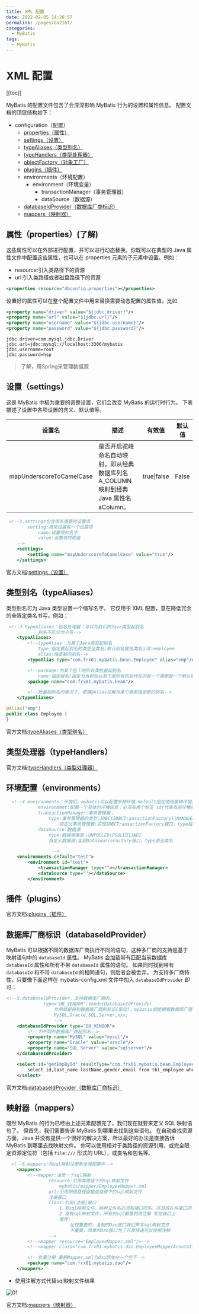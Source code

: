 ```yaml
---
title: XML 配置
date: 2022-02-05 14:26:57
permalink: /pages/ba216f/
categories:
  - MyBatis
tags:
  - MyBatis
---
```

# XML 配置

[[toc]]

MyBatis 的配置文件包含了会深深影响 MyBatis 行为的设置和属性信息。 配置文档的顶层结构如下：

- configuration（配置）
  - [properties（属性）](https://mybatis.org/mybatis-3/zh/configuration.html#properties)
  - [settings（设置）](https://mybatis.org/mybatis-3/zh/configuration.html#settings)
  - [typeAliases（类型别名）](https://mybatis.org/mybatis-3/zh/configuration.html#typeAliases)
  - [typeHandlers（类型处理器）](https://mybatis.org/mybatis-3/zh/configuration.html#typeHandlers)
  - [objectFactory（对象工厂）](https://mybatis.org/mybatis-3/zh/configuration.html#objectFactory)
  - [plugins（插件）](https://mybatis.org/mybatis-3/zh/configuration.html#plugins)
  - environments（环境配置）
    - environment（环境变量）
      - transactionManager（事务管理器）
      - dataSource（数据源）
  - [databaseIdProvider（数据库厂商标识）](https://mybatis.org/mybatis-3/zh/configuration.html#databaseIdProvider)
  - [mappers（映射器）](https://mybatis.org/mybatis-3/zh/configuration.html#mappers)

## 属性（properties）(了解)

这些属性可以在外部进行配置，并可以进行动态替换。你既可以在典型的 Java 属性文件中配置这些属性，也可以在 properties 元素的子元素中设置。例如：

+ resource:引入类路径下的资源
+ url:引入类路径或者磁盘路径下的资源

```xml
<properties resource="dbconfig.properties"></properties>
```

设置好的属性可以在整个配置文件中用来替换需要动态配置的属性值。比如

```xml
<property name="driver" value="${jdbc.driver}"/>
<property name="url" value="${jdbc.url}"/>
<property name="username" value="${jdbc.username}"/>
<property name="password" value="${jdbc.password}"/>
```

```properties
jdbc.driver=com.mysql.jdbc.Driver
jdbc.url=jdbc:mysql://localhost:3306/mybatis
jdbc.username=root
jdbc.password=hsp
```

> 了解，用Spring来管理数据源

## 设置（settings）

这是 MyBatis 中极为重要的调整设置，它们会改变 MyBatis 的运行时行为。 下表描述了设置中各项设置的含义、默认值等。

| 设置名                   | 描述                                                         | 有效值      | 默认值 |
| ------------------------ | ------------------------------------------------------------ | ----------- | ------ |
| mapUnderscoreToCamelCase | 是否开启驼峰命名自动映射，即从经典数据库列名 A_COLUMN 映射到经典 Java 属性名 aColumn。 | true\|false | False  |

```xml
 <!--2.settings包含很多重要的设置项
        setting:用来设置每一个设置项
            name:设置项的名字
            value:设置项的取值
    -->
    <settings>
        <setting name="mapUnderscoreToCamelCase" value="true"/>
    </settings>
```

官方文档:[settings（设置）](https://mybatis.org/mybatis-3/zh/configuration.html#settings)

## 类型别名（typeAliases）

类型别名可为 Java 类型设置一个缩写名字。 它仅用于 XML 配置，意在降低冗余的全限定类名书写。例如：

```xml
 <!--3.typeAliases：别名处理器：可以为我们的Java类型起别名
            别名不区分大小写-->
    <typeAliases>
        <!--typeAlias：为某个Java类型起别名
            type:指定要起别名的类型全类名;默认别名就是类名小写:employee
            alias:指定新的别名-->
        <typeAlias type="com.frx01.mybatis.bean.Employee" alias="emp"/>

        <!--package:为某个包下的所有类批量起别名
            name:指定报名(指定为当前包以及下面所有的后代包的每一个类都起一个默认别名(类名小写))-->
        <package name="com.frx01.mybatis.bean"/>

        <!--批量起别名的情况下，使用@Alias注解为某个类型指定新的别名-->
    </typeAliases>
```

```java
@Alias("emp")
public class Employee {
}
```

官方文档:[typeAliases（类型别名）](https://mybatis.org/mybatis-3/zh/configuration.html#typeAliases)

## 类型处理器（typeHandlers）

官方文档:[typeHandlers（类型处理器）](https://mybatis.org/mybatis-3/zh/configuration.html#typeHandlers)

## 环境配置（environments）

```xml
  <!--4.environments：环境们，mybatis可以配置多种环境 default指定使用某种环境。可以达到快速切换
            environment:配置一个具体的环境信息：必须有两个标签 id(代表当前环境的唯一标识)
            transactionManager:事务管理器；
                type:事务管理器的类型:JDBC(JDBCTransactionFactory)|MANAGED(Managed)
                    自定义事务管理器:实现JDBCTransactionFactory接口，type指定为全类名
            dataSource:数据源
                type:数据源类型；UNPOOLED|POOLED|JNDI
                自定义数据源:实现DataSourceFactory接口，type是全类名

                 -->
    <environments default="test">
        <environment id="test">
            <transactionManager type=""></transactionManager>
            <dataSource type=""></dataSource>
        </environment>
```

## 插件（plugins）

官方文档:[plugins（插件）](https://mybatis.org/mybatis-3/zh/configuration.html#plugins)

## 数据库厂商标识（databaseIdProvider）

MyBatis 可以根据不同的数据库厂商执行不同的语句，这种多厂商的支持是基于映射语句中的 `databaseId` 属性。 MyBatis 会加载带有匹配当前数据库 `databaseId` 属性和所有不带 `databaseId` 属性的语句。 如果同时找到带有 `databaseId` 和不带 `databaseId` 的相同语句，则后者会被舍弃。 为支持多厂商特性，只要像下面这样在 mybatis-config.xml 文件中加入 `databaseIdProvider` 即可：

```xml
<!--5.databaseIdProvider，支持数据库厂商的，
              type="DB_VENDOR":VendorDatabaseIdProvider
                  作用就是得到数据库厂商的标识(驱动)，mybatis就能根据数据库厂商标识来执行不同的sql
                  MySQL,Oracle,SQL,Server,xxx;
                  -->
    <databaseIdProvider type="DB_VENDOR">
        <!--为不同的数据库厂商起别名-->
        <property name="MySQL" value="mysql"/>
        <property name="Oracle" value="oracle"/>
        <property name="SQL Server" value="sqlserver"/>
    </databaseIdProvider>
```

```xml
    <select id="getEmpById" resultType="com.frx01.mybatis.bean.Employee" databaseId="mysql">
        select id,last_name lastName,gender,email from tbl_employee where id=#{id}
    </select>
```

官方文档:[databaseIdProvider（数据库厂商标识）](https://mybatis.org/mybatis-3/zh/configuration.html#databaseIdProvider)

## 映射器（mappers）

既然 MyBatis 的行为已经由上述元素配置完了，我们现在就要来定义 SQL 映射语句了。 但首先，我们需要告诉 MyBatis 到哪里去找到这些语句。 在自动查找资源方面，Java 并没有提供一个很好的解决方案，所以最好的办法是直接告诉 MyBatis 到哪里去找映射文件。 你可以使用相对于类路径的资源引用，或完全限定资源定位符（包括 `file:///` 形式的 URL），或类名和包名等。

```xml
  <!--6.mappers:将sql映射注册到全局配置中-->
    <mappers>
        <!--mapper:注册一个sql映射
                resource:引用类路径下的sql映射文件
                    mybatis/mapper/EmployeeMapper.xml
                url:引用网络路径或磁盘路径下的sql映射文件
                注册接口
                class:引用(注册)接口
                    1.有sql映射文件，映射文件名必须和接口同名，并且放在与接口同一目录下；
                    2.没有sql映射文件，所有的sql都是利用注解 写在接口上
                    推荐:
                        比较重要的，复制的Dao接口我们来写sql映射文件
                        不重要，简单的Dao接口为了开发快速可以使用注解
                -->
        <!--<mapper resource="EmployeeMapper.xml"/>-->
        <!--<mapper class="com.frx01.mybatis.dao.EmployeeMapperAnnotation"/>-->

        <!--批量注册 要把Mapper.xml与dao层放在一个包下-->
        <package name="com.frx01.mybatis.dao"/>
    </mappers>
```

+ 使用注解方式代替sql映射文件结果

![01](https://fastly.jsdelivr.net/gh/xustudyxu/image-hosting@master/studynotes/MyBatis/images/02/01.png)

官方文档:[mappers（映射器）](https://mybatis.org/mybatis-3/zh/configuration.html#mappers)

